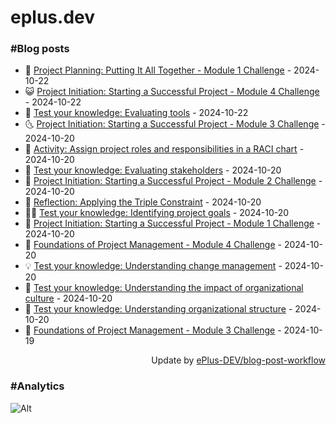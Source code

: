 # eplus.dev

### #Blog posts

<!-- BLOG-POST-LIST:START -->
 - 🧰 [Project Planning: Putting It All Together - Module 1 Challenge](https://eplus.dev/project-planning-putting-it-all-together-module-1-challenge) - 2024-10-22
 - 😺 [Project Initiation: Starting a Successful Project - Module 4 Challenge](https://eplus.dev/project-initiation-starting-a-successful-project-module-4-challenge) - 2024-10-22
 - 🗽 [Test your knowledge: Evaluating tools](https://eplus.dev/test-your-knowledge-evaluating-tools) - 2024-10-22
 - 🌜 [Project Initiation: Starting a Successful Project - Module 3 Challenge](https://eplus.dev/project-initiation-starting-a-successful-project-module-3-challenge) - 2024-10-20
 - 📝 [Activity: Assign project roles and responsibilities in a RACI chart](https://eplus.dev/activity-assign-project-roles-and-responsibilities-in-a-raci-chart) - 2024-10-20
 - 🚀 [Test your knowledge: Evaluating stakeholders](https://eplus.dev/test-your-knowledge-evaluating-stakeholders) - 2024-10-20
 - 💼 [Project Initiation: Starting a Successful Project - Module 2 Challenge](https://eplus.dev/project-initiation-starting-a-successful-project-module-2-challenge) - 2024-10-20
 - 🦣 [Reflection: Applying the Triple Constraint](https://eplus.dev/reflection-applying-the-triple-constraint) - 2024-10-20
 - 👨‍🏫 [Test your knowledge: Identifying project goals](https://eplus.dev/test-your-knowledge-identifying-project-goals) - 2024-10-20
 - 🔭 [Project Initiation: Starting a Successful Project - Module 1 Challenge](https://eplus.dev/project-initiation-starting-a-successful-project-module-1-challenge) - 2024-10-20
 - 🤡 [Foundations of Project Management - Module 4 Challenge](https://eplus.dev/foundations-of-project-management-module-4-challenge) - 2024-10-20
 - 💡 [Test your knowledge: Understanding change management](https://eplus.dev/test-your-knowledge-understanding-change-management) - 2024-10-20
 - 🦣 [Test your knowledge: Understanding the impact of organizational culture](https://eplus.dev/test-your-knowledge-understanding-the-impact-of-organizational-culture) - 2024-10-20
 - 💪 [Test your knowledge: Understanding organizational structure](https://eplus.dev/test-your-knowledge-understanding-organizational-structure) - 2024-10-20
 - 🤡 [Foundations of Project Management - Module 3 Challenge](https://eplus.dev/foundations-of-project-management-module-3-challenge) - 2024-10-19<!-- BLOG-POST-LIST:END -->

<div align="right">
  Update by <a target="_blank"
    href="https://github.com/ePlus-DEV/blog-post-workflow">ePlus-DEV/blog-post-workflow</a>
</div>

### #Analytics
![Alt](https://repobeats.axiom.co/api/embed/9990f7cddfbad8d834990b10ccad05f81ac1096f.svg "Repobeats analytics image")
